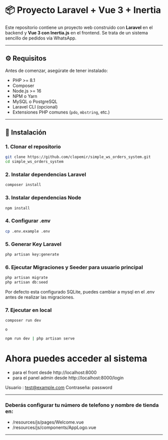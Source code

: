 # 📦 Proyecto Laravel + Vue 3 + Inertia

Este repositorio contiene un proyecto web construido con **Laravel** en el backend y **Vue 3 con Inertia.js** en el frontend.
Se trata de un sistema sencillo de pedidos vía WhatsApp.

---

## ⚙️ Requisitos

Antes de comenzar, asegúrate de tener instalado:

- PHP >= 8.1
- Composer
- Node.js >= 16
- NPM o Yarn
- MySQL o PostgreSQL
- Laravel CLI (opcional)
- Extensiones PHP comunes (`pdo`, `mbstring`, etc.)

---

## 🚀 Instalación

### 1. Clonar el repositorio

```bash
git clone https://github.com/clopemir/simple_ws_orders_system.git
cd simple_ws_orders_system
```

### 2. Instalar dependencias Laravel

```bash
composer install
```

### 3. Instalar dependencias Node

```bash
npm install
```
### 4. Configurar .env

```bash
cp .env.example .env
```

### 5. Generar Key Laravel

```bash
php artisan key:generate
```

### 6. Ejecutar Migraciones y Seeder para usuario principal

```bash
php artisan migrate
php artisan db:seed
```

Por defecto esta configurado SQLite, puedes cambiar a mysql en el .env antes de realizar las migraciones.

### 7. Ejecutar en local

```bash
composer run dev

o

npm run dev | php artisan serve
```

# Ahora puedes acceder al sistema

- para el front desde http://localhost:8000
- para el panel admin desde http://localhost:8000/login

Usuario : test@example.com
Contraseña: password

---

### Deberás configurar tu número de telefono y nombre de tienda en:

- /resources/js/pages/Welcome.vue
- /resources/js/components/AppLogo.vue
---